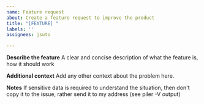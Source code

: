 ```yaml
---
name: Feature request
about: Create a feature request to improve the product
title: "[FEATURE] "
labels: ''
assignees: jsuto

---
```


**Describe the feature**
A clear and concise description of what the feature is, how it should work

**Additional context**
Add any other context about the problem here.

**Notes**
If sensitive data is required to understand the situation, then don't copy it to the issue, rather send it to my address (see piler -V output)

